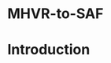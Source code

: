 # MHVR-to-SAF

# Introduction
<!--   This study proposed a novel methodology for directly estimating S-wave site amplification factors (SAF) from microtremor 
  horizontal-to-vertical spectral ratio (MHVR) based on deep neural network (DNN) model. 
  -->
